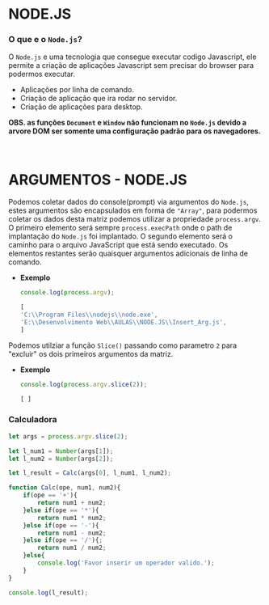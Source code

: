 # NODE.JS

### O que e o `Node.js`?

O `Node.js` e uma tecnologia que consegue executar codigo Javascript, ele permite a criação de aplicações Javascript sem precisar do browser para podermos executar.

* Aplicações por linha de comando.
* Criação de aplicação que ira rodar no servidor.
* Criação de aplicações para desktop.

**OBS. as funções `Document` e `Window` não funcionam no `Node.js` devido a arvore DOM ser somente uma configuração padrão para os navegadores.**

<br>
 
# ARGUMENTOS - NODE.JS

Podemos coletar dados do console(prompt) via argumentos do `Node.js`, estes argumentos são encapsulados em forma de `"Array"`, para podermos coletar os dados desta matriz podemos utilizar a propriedade `process.argv`. O primeiro elemento será sempre `process.execPath` onde o path de implantação do `Node.js` foi implantado. O segundo elemento será o caminho para o arquivo JavaScript que está sendo executado. Os elementos restantes serão quaisquer argumentos adicionais de linha de comando.

* **Exemplo**
    ```js    
    console.log(process.argv);
    
    [
    'C:\\Program Files\\nodejs\\node.exe',
    'E:\\Desenvolvimento Web\\AULAS\\NODE.JS\\Insert_Arg.js',
    ]
    ```

Podemos utilziar a função `Slice()` passando como parametro `2` para "excluir" os dois primeiros argumentos da matriz.

* **Exemplo**
    ```js    
    console.log(process.argv.slice(2));
    
    [ ]
    ```

### Calculadora

```js
let args = process.argv.slice(2);

let l_num1 = Number(args[1]);
let l_num2 = Number(args[2]);

let l_result = Calc(args[0], l_num1, l_num2);

function Calc(ope, num1, num2){
    if(ope == '+'){
        return num1 + num2;
    }else if(ope == '*'){
        return num1 * num2;
    }else if(ope == '-'){
        return num1 - num2;
    }else if(ope == '/'){;
        return num1 / num2;
    }else{
        console.log('Favor inserir um operador valido.');
    }    
}   

console.log(l_result);
```

